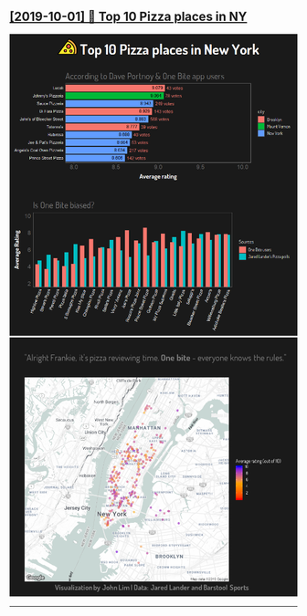 ## [[2019-10-01] 🍕 Top 10 Pizza places in NY]()
[![Top 10 Pizza places in NY Chart](../../plots/2019_40/2019_40_AllThePizza_Charts.png)](https://github.com/penandlim/TidyTuesday/blob/master/plots/2019_40/2019_40_Charts.png)
[![Top Pizza places in NY Map](../../plots/2019_40/2019_40_AllThePizza_Map.png)](https://github.com/penandlim/TidyTuesday/blob/master/plots/2019_40/2019_40_Map.png)

***